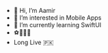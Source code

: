 - 👋 Hi, I’m Aamir
- 👀 I’m interested in Mobile Apps
- 🌱 I’m currently learning SwiftUI
- ⚽️🎱🏓🏏
- Long Live 🇵🇰

<!---
shaamir404/shaamir404 is a ✨ special ✨ repository because its `README.md` (this file) appears on your GitHub profile.
You can click the Preview link to take a look at your changes.
--->
